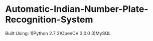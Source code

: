 # Automatic-Indian-Number-Plate-Recognition-System


Built Using:
  1)Python 2.7
  2)OpenCV 3.0.0
  3)MySQL 
